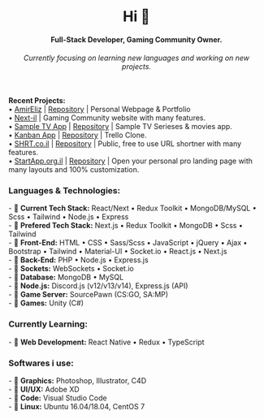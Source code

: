 <h1 align="center">Hi 👋</h1>
<h4 align="center">Full-Stack Developer, Gaming Community Owner.</h4>
<h6 align="center">Currently focusing on learning new languages and working on new projects.</h6><br>
<h7><b>Recent Projects:</b><br>
  • <a href="https://next-il.co.il">AmirEliz</a> | <a href="https://github.com/ShiNxz/AmirEliz">Repository</a> | Personal Webpage & Portfolio<br>
  • <a href="https://next-il.co.il">Next-il</a> | Gaming Community website with many features.<br>
  • <a href="https://tvbrand.next-il.co.il">Sample TV App</a> | <a href="https://github.com/ShiNxz/tv-brand">Repository</a> | Sample TV Serieses & movies app.<br>
  • <a href="https://tvbrand.next-il.co.il">Kanban App</a> | <a href="https://github.com/ShiNxz/KanbanApp">Repository</a> | Trello Clone.<br>
  • <a href="https://tvbrand.next-il.co.il">SHRT.co.il</a> | <a href="https://github.com/ShiNxz/ShortLinks">Repository</a> | Public, free to use URL shortner with many features.<br>
  • <a href="https://startapp.org.il">StartApp.org.il</a> | <a href="https://github.com/ShiNxz/StartAppNext">Repository</a> | Open your personal pro landing page with many layouts and 100% customization.<br>
</h7>
<h3>Languages & Technologies:</h3>
<p>
- 💬 <b>Current Tech Stack:</b> React/Next • Redux Toolkit • MongoDB/MySQL • Scss • Tailwind • Node.js • Express<br>
- 💬 <b>Prefered Tech Stack:</b> Next.js • Redux Toolkit • MongoDB • Scss • Tailwind<br>
- 💬 <b>Front-End:</b> HTML • CSS • Sass/Scss • JavaScript • jQuery • Ajax • Bootstrap • Tailwind • Material-UI • Socket.io • React.js • Next.js<br>
- 💬 <b>Back-End:</b> PHP • Node.js • Express.js<br>
- 💬 <b>Sockets:</b> WebSockets • Socket.io<br>
- 💬 <b>Database:</b> MongoDB • MySQL<br>
- 💬 <b>Node.js:</b> Discord.js (v12/v13/v14), Express.js (API)<br>
- 💬 <b>Game Server:</b> SourcePawn (CS:GO, SA:MP)<br>
- 💬 <b>Games:</b> Unity (C#)<br>
</p>
<h3>Currently Learning:</h3>
<p>
- 💬 <b>Web Development:</b> React Native • Redux • TypeScript<br>
</p>
<h3>Softwares i use:</h3>
<p>
- 💬 <b>Graphics:</b> Photoshop, Illustrator, C4D<br>
- 💬 <b>UI/UX:</b> Adobe XD<br>
- 💬 <b>Code:</b> Visual Studio Code<br>
- 💬 <b>Linux:</b> Ubuntu 16.04/18.04, CentOS 7<br>
</p>
